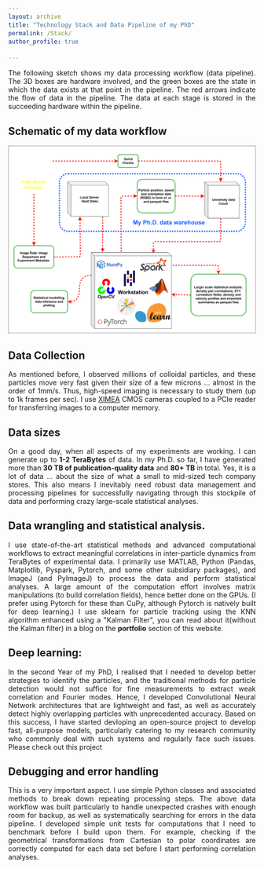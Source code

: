 ```yaml
---
layout: archive
title: "Technology Stack and Data Pipeline of my PhD"
permalink: /Stack/
author_profile: true

---
```

<p align="justify">
The following sketch shows my data processing workflow (data pipeline). The 3D boxes are hardware involved, and the green boxes are the state in which the data exists at that point in the pipeline. The red arrows indicate the flow of data in the pipeline. The data at each stage is stored in the succeeding hardware within the pipeline.
</p> 

## Schematic of my data workflow
<img src="/images/Research/PhD data flow.svg" alt="PhD data flow" >

## Data Collection
<p align="justify">
As mentioned before, I observed millions of colloidal particles, and these particles move very fast given their size of a few microns ... almost in the order of 1mm/s. Thus, high-speed imaging is necessary to study them (up to 1k frames per sec). I use <a href = 'https://www.ximea.com/'> XIMEA</a> CMOS cameras coupled to a PCIe reader for transferring images to a computer memory.  
</p>

## Data sizes
<p align="justify">
On a good day, when all aspects of my experiments are working. I can generate up to <b> 1-2 TeraBytes</b> of data.
In my Ph.D. so far, I have generated more than <b>30 TB of publication-quality data</b> and <b>80+ TB</b> in total. Yes, it is a lot of data ... about the size of what a small to mid-sized tech company stores. This also means I inevitably need robust data management and processing pipelines for successfully navigating through this stockpile of data and performing crazy large-scale statistical analyses. 
</p>

## Data wrangling and statistical analysis.
<p align="justify">
I use state-of-the-art statistical methods and advanced computational workflows to extract meaningful correlations in inter-particle dynamics from TeraBytes of experimental data.  I primarily use MATLAB, Python (Pandas, Matplotlib, Pyspark, Pytorch, and some other subsidiary packages), and ImageJ (and PyImageJ) to process the data and perform statistical analyses. A large amount of the computation effort involves matrix manipulations (to build correlation fields), hence better done on the GPUs. (I prefer using Pytorch for these than CuPy, although Pytorch is natively built for deep learning.) I use sklearn for particle tracking using the KNN algorithm enhanced using a "Kalman Filter", you can read about it(without the Kalman filter) in a blog on the <b>portfolio</b> section of this website.
</p>

## Deep learning:
<p align="justify">
In the second Year of my PhD, I realised that I needed to develop better strategies to identify the particles, and the traditional methods for particle detection would not suffice for fine measurements to extract weak correlation and Fourier modes. Hence, I developed Convolutional Neural Network architectures that are lightweight and fast, as well as accurately detect highly overlapping particles with unprecedented accuracy. Based on this success, I have started devloping an open-source project to develop fast, all-purpose models, particularly catering to my research community who commonly deal with such systems and regularly face such issues. Please check out this <a ref = 'https://github.com/Samadarshi-Maity/CNN-Particle-Detection'> project</a>
</p>

## Debugging and error handling
<p align="justify">
This is a very important aspect. I use simple Python classes and associated methods to break down repeating processing steps. The above data workflow was built particularly to handle unexpected crashes with enough room for backup, as well as systematically searching for errors in the data pipeline. I developed simple unit tests for computations that I need to benchmark before I build upon them. For example, checking if the geometrical transformations from Cartesian to polar coordinates are correctly computed for each data set before I start performing correlation analyses. 
</p>

